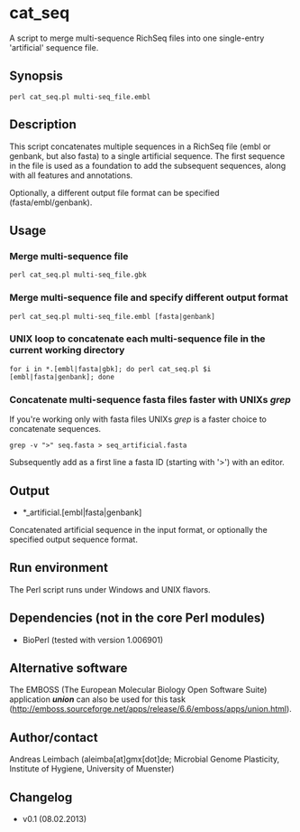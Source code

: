 cat_seq
=======

A script to merge multi-sequence RichSeq files into one single-entry 'artificial' sequence file.

## Synopsis

    perl cat_seq.pl multi-seq_file.embl

## Description

This script concatenates multiple sequences in a RichSeq file (embl or genbank, but also fasta) to a single artificial sequence. The first sequence in the file is used as a foundation to add the subsequent sequences, along with all features and annotations.

Optionally, a different output file format can be specified (fasta/embl/genbank).

## Usage

### Merge multi-sequence file

    perl cat_seq.pl multi-seq_file.gbk

### Merge multi-sequence file and specify different output format

    perl cat_seq.pl multi-seq_file.embl [fasta|genbank]

### UNIX loop to concatenate each multi-sequence file in the current working directory

    for i in *.[embl|fasta|gbk]; do perl cat_seq.pl $i [embl|fasta|genbank]; done

### Concatenate multi-sequence fasta files faster with UNIXs *grep*
If you're working only with fasta files UNIXs *grep* is a faster choice to concatenate sequences.

    grep -v ">" seq.fasta > seq_artificial.fasta

Subsequently add as a first line a fasta ID (starting with '>') with an editor.

## Output

* *\_artificial.[embl|fasta|genbank]

Concatenated artificial sequence in the input format, or optionally the specified output sequence format.

## Run environment

The Perl script runs under Windows and UNIX flavors.

## Dependencies (not in the core Perl modules)

* BioPerl (tested with version 1.006901)

## Alternative software

The EMBOSS (The European Molecular Biology Open Software Suite) application ***union*** can also be used for this task (http://emboss.sourceforge.net/apps/release/6.6/emboss/apps/union.html).

## Author/contact

Andreas Leimbach (aleimba[at]gmx[dot]de; Microbial Genome Plasticity, Institute of Hygiene, University of Muenster)

## Changelog

* v0.1 (08.02.2013)